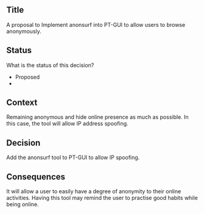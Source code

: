 ## Title

A proposal to Implement anonsurf into PT-GUI to allow users to browse anonymously.

## Status

What is the status of this decision?

-   Proposed
- 

## Context
Remaining anonymous and hide online presence as much as possible.
In this case, the tool will allow IP address spoofing.


## Decision

Add the anonsurf tool to PT-GUI to allow IP spoofing.

## Consequences

It will allow a user to easily have a degree of anonymity to their online activities.
Having this tool may remind the user to practise good habits while being online.
